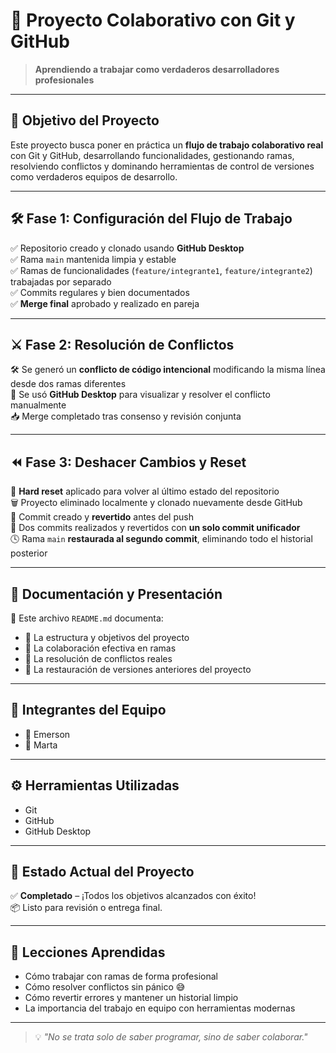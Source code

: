 # 🚀 Proyecto Colaborativo con Git y GitHub

> **Aprendiendo a trabajar como verdaderos desarrolladores profesionales**

---

## 📌 Objetivo del Proyecto

Este proyecto busca poner en práctica un **flujo de trabajo colaborativo real** con Git y GitHub, desarrollando funcionalidades, gestionando ramas, resolviendo conflictos y dominando herramientas de control de versiones como verdaderos equipos de desarrollo.

---

## 🛠️ Fase 1: Configuración del Flujo de Trabajo

✅ Repositorio creado y clonado usando **GitHub Desktop**  
✅ Rama `main` mantenida limpia y estable  
✅ Ramas de funcionalidades (`feature/integrante1`, `feature/integrante2`) trabajadas por separado  
✅ Commits regulares y bien documentados  
✅ **Merge final** aprobado y realizado en pareja

---

## ⚔️ Fase 2: Resolución de Conflictos

🛠️ Se generó un **conflicto de código intencional** modificando la misma línea desde dos ramas diferentes  
👥 Se usó **GitHub Desktop** para visualizar y resolver el conflicto manualmente  
📥 Merge completado tras consenso y revisión conjunta

---

## ⏪ Fase 3: Deshacer Cambios y Reset

🔁 **Hard reset** aplicado para volver al último estado del repositorio  
🗑️ Proyecto eliminado localmente y clonado nuevamente desde GitHub  
🎯 Commit creado y **revertido** antes del push  
🎯 Dos commits realizados y revertidos con **un solo commit unificador**  
🕓 Rama `main` **restaurada al segundo commit**, eliminando todo el historial posterior

---

## 🧾 Documentación y Presentación

📄 Este archivo `README.md` documenta:

- 🧩 La estructura y objetivos del proyecto
- 🤝 La colaboración efectiva en ramas
- 🔧 La resolución de conflictos reales
- 🧼 La restauración de versiones anteriores del proyecto

---

## 👥 Integrantes del Equipo

- 👤 Emerson
- 👤 Marta

---

## ⚙️ Herramientas Utilizadas

- Git
- GitHub
- GitHub Desktop

---

## 📌 Estado Actual del Proyecto

✅ **Completado** – ¡Todos los objetivos alcanzados con éxito!  
📦 Listo para revisión o entrega final.

---

## 🎯 Lecciones Aprendidas

- Cómo trabajar con ramas de forma profesional  
- Cómo resolver conflictos sin pánico 😅  
- Cómo revertir errores y mantener un historial limpio  
- La importancia del trabajo en equipo con herramientas modernas

---

> 💡 *"No se trata solo de saber programar, sino de saber colaborar."*


